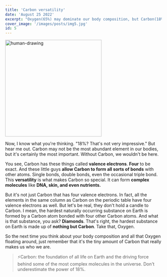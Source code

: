 ```yaml
---
title: 'Carbon versatility'
date: 'August 25 2022'
excerpt: "Oxygen(65%) may dominate our body composition, but Carbon(18%) is where it's at."
cover_image: '/images/posts/img5.jpg'
id: 5
---
```


<img src='/images/posts/img5.jpg' width='310' alt='human-drawing' />

Now, I know what you're thinking. "18%? That's not very impressive." But hear me out. Carbon may not be the most abundant element in our bodies, but it's certainly the most important. Without Carbon, we wouldn't be here.

You see, Carbon has these things called **valence electrons**. **Four** to be exact. And these little guys **allow Carbon to form all sorts of bonds** with other atoms. Single bonds, double bonds, even the occasional triple bond. This **versatility** is what makes Carbon so special. It can form **complex molecules** like **DNA, skin, and even nutrients.**

But it's not just Carbon that has four valence electrons. In fact, all the elements in the same column as Carbon on the periodic table have four valence electrons as well. But let's be real, they don't hold a candle to Carbon. I mean, the hardest naturally occurring substance on Earth is formed by a Carbon atom bonded with four other Carbon atoms. And what is that substance, you ask? **Diamonds**. That's right, the hardest substance on Earth is made up of **nothing but Carbon**. Take that, Oxygen.

So the next time you think about your body composition and all that Oxygen floating around, just remember that it's the tiny amount of Carbon that really makes us who we are.

> ⚡Carbon: the foundation of all life on Earth and the driving force behind some of the most complex molecules in the universe. Don't underestimate the power of 18%.
